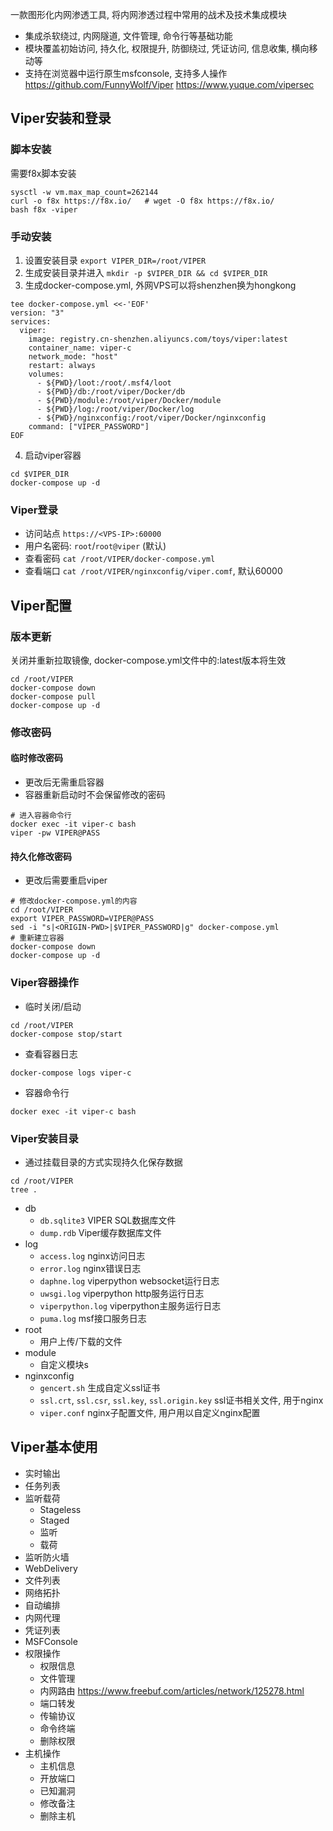 一款图形化内网渗透工具, 将内网渗透过程中常用的战术及技术集成模块
- 集成杀软绕过, 内网隧道, 文件管理, 命令行等基础功能
- 模块覆盖初始访问, 持久化, 权限提升, 防御绕过, 凭证访问, 信息收集, 横向移动等
- 支持在浏览器中运行原生msfconsole, 支持多人操作
https://github.com/FunnyWolf/Viper
https://www.yuque.com/vipersec

## Viper安装和登录
### 脚本安装
需要f8x脚本安装
```
sysctl -w vm.max_map_count=262144
curl -o f8x https://f8x.io/   # wget -O f8x https://f8x.io/
bash f8x -viper
```

### 手动安装
1. 设置安装目录 `export VIPER_DIR=/root/VIPER`
2. 生成安装目录并进入 `mkdir -p $VIPER_DIR && cd $VIPER_DIR`
3. 生成docker-compose.yml, 外网VPS可以将shenzhen换为hongkong
```
tee docker-compose.yml <<-'EOF'
version: "3"
services:
  viper:
    image: registry.cn-shenzhen.aliyuncs.com/toys/viper:latest
    container_name: viper-c
    network_mode: "host"
    restart: always
    volumes:
      - ${PWD}/loot:/root/.msf4/loot
      - ${PWD}/db:/root/viper/Docker/db
      - ${PWD}/module:/root/viper/Docker/module
      - ${PWD}/log:/root/viper/Docker/log
      - ${PWD}/nginxconfig:/root/viper/Docker/nginxconfig
    command: ["VIPER_PASSWORD"]
EOF
```
4. 启动viper容器
```
cd $VIPER_DIR
docker-compose up -d
```

### Viper登录
- 访问站点 `https://<VPS-IP>:60000`
- 用户名密码: `root`/`root@viper` (默认)
- 查看密码 `cat /root/VIPER/docker-compose.yml`
- 查看端口 `cat /root/VIPER/nginxconfig/viper.comf`, 默认60000

## Viper配置
### 版本更新
关闭并重新拉取镜像, docker-compose.yml文件中的:latest版本将生效
```
cd /root/VIPER
docker-compose down
docker-compose pull
docker-compose up -d
```

### 修改密码
#### 临时修改密码
- 更改后无需重启容器
- 容器重新启动时不会保留修改的密码
```shell
# 进入容器命令行
docker exec -it viper-c bash
viper -pw VIPER@PASS
```

#### 持久化修改密码
- 更改后需要重启viper
```shell
# 修改docker-compose.yml的内容
cd /root/VIPER
export VIPER_PASSWORD=VIPER@PASS
sed -i "s|<ORIGIN-PWD>|$VIPER_PASSWORD|g" docker-compose.yml
# 重新建立容器
docker-compose down
docker-compose up -d
```

### Viper容器操作
- 临时关闭/启动
```
cd /root/VIPER
docker-compose stop/start
```
- 查看容器日志
```
docker-compose logs viper-c
```
- 容器命令行
```
docker exec -it viper-c bash
```

### Viper安装目录
- 通过挂载目录的方式实现持久化保存数据
```
cd /root/VIPER
tree .
```
- db
	- `db.sqlite3` VIPER SQL数据库文件
	- `dump.rdb` Viper缓存数据库文件
- log
	- `access.log` nginx访问日志
	- `error.log` nginx错误日志
	- `daphne.log` viperpython websocket运行日志
	- `uwsgi.log` viperpython http服务运行日志
	- `viperpython.log` viperpython主服务运行日志
	- `puma.log` msf接口服务日志
- root
	- 用户上传/下载的文件
- module
	- 自定义模块s
- nginxconfig
	- `gencert.sh` 生成自定义ssl证书
	- `ssl.crt`, `ssl.csr`, `ssl.key`, `ssl.origin.key` ssl证书相关文件, 用于nginx
	- `viper.conf` nginx子配置文件, 用户用以自定义nginx配置


## Viper基本使用
- 实时输出
- 任务列表
- 监听载荷
	- Stageless
	- Staged
	- 监听
	- 载荷
- 监听防火墙
- WebDelivery
- 文件列表
- 网络拓扑
- 自动编排
- 内网代理
- 凭证列表
- MSFConsole
- 权限操作
	- 权限信息
	- 文件管理
	- 内网路由 https://www.freebuf.com/articles/network/125278.html
	- 端口转发
	- 传输协议
	- 命令终端
	- 删除权限
- 主机操作
	- 主机信息
	- 开放端口
	- 已知漏洞
	- 修改备注
	- 删除主机